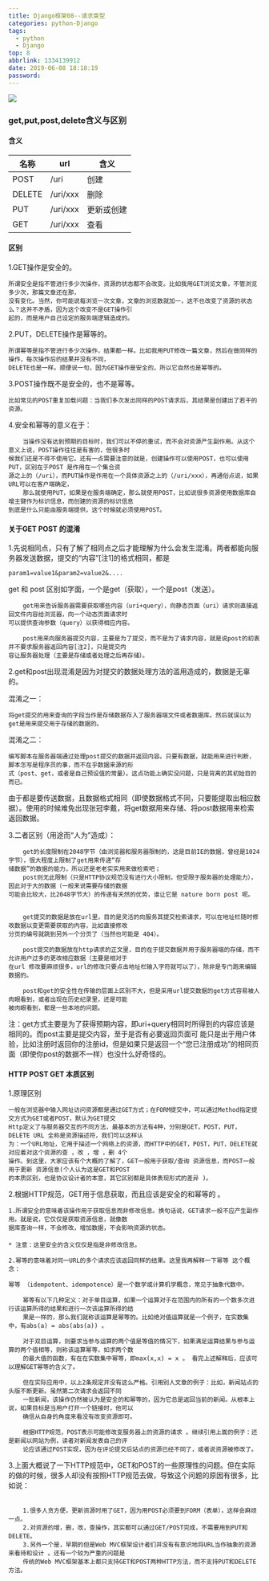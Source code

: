 ```yaml
---
title: Django框架08--请求类型
categories: python-Django
tags:
  - python
  - Django
top: 8
abbrlink: 1334139912
date: 2019-06-08 18:18:19
password:
---
```



![](https://jwangtec.oss-cn-chengdu.aliyuncs.com/jwangcloud/index/Django.jpeg)



### get,put,post,delete含义与区别

<!--more-->
 
#### 含义
 
|名称|url|含义
|----|----|----
|POST | /uri| 创建  
DELETE |/uri/xxx| 删除   
PUT    |/uri/xxx| 更新或创建  
GET    |/uri/xxx |查看 
 

#### 区别

1.GET操作是安全的。

	所谓安全是指不管进行多少次操作，资源的状态都不会改变。比如我用GET浏览文章，不管浏览多少次，那篇文章还在那，
	没有变化。当然，你可能说每浏览一次文章，文章的浏览数就加一，这不也改变了资源的状态么？这并不矛盾，因为这个改变不是GET操作引
	起的，而是用户自己设定的服务端逻辑造成的。

2.PUT，DELETE操作是幂等的。

	所谓幂等是指不管进行多少次操作，结果都一样。比如我用PUT修改一篇文章，然后在做同样的操作，每次操作后的结果并没有不同，
	DELETE也是一样。顺便说一句，因为GET操作是安全的，所以它自然也是幂等的。

3.POST操作既不是安全的，也不是幂等。

	比如常见的POST重复加载问题：当我们多次发出同样的POST请求后，其结果是创建出了若干的资源。

4.安全和幂等的意义在于：

		当操作没有达到预期的目标时，我们可以不停的重试，而不会对资源产生副作用。从这个意义上说，POST操作往往是有害的，但很多时
	候我们还是不得不使用它。还有一点需要注意的就是，创建操作可以使用POST，也可以使用PUT，区别在于POST 是作用在一个集合资
	源之上的（/uri），而PUT操作是作用在一个具体资源之上的（/uri/xxx），再通俗点说，如果URL可以在客户端确定，
		那么就使用PUT，如果是在服务端确定，那么就使用POST，比如说很多资源使用数据库自增主键作为标识信息，而创建的资源的标识信息
	到底是什么只能由服务端提供，这个时候就必须使用POST。
 
 
#### 关于GET POST 的混淆


1.先说相同点，只有了解了相同点之后才能理解为什么会发生混淆。两者都能向服务器发送数据，提交的“内容”[注1]的格式相同，都是

	param1=value1&param2=value2&....  

get 和 post 区别如字面，一个是get（获取），一个是post（发送）。

		get用来告诉服务器需要获取哪些内容（uri+query），向静态页面（uri）请求则直接返回文件内容给浏览器，向一个动态页面请求时
	可以提供查询参数（query）以获得相应内容。
	
		post用来向服务器提交内容，主要是为了提交，而不是为了请求内容，就是说post的初衷并不要求服务器返回内容[注2]，只是提交内
	容让服务器处理（主要是存储或者处理之后再存储）。

2.get和post出现混淆是因为对提交的数据处理方法的滥用造成的，数据是无辜的。

混淆之一：
	
	将get提交的用来查询的字段当作是存储数据存入了服务器端文件或者数据库。然后就误以为get是用来提交用于存储的数据的。

混淆之二：

	编写脚本在服务器端通过处理post提交的数据并返回内容。只要有数据，就能用来进行判断，脚本怎写是程序员的事，而不在乎数据来源的形
	式（post、get，或者是自己预设值的常量）。这点功能上确实没问题，只是背离的其初始目的而已。



由于都是要传送数据，且数据格式相同（即使数据格式不同，只要能提取出相应数据）。使用的时候难免出现张冠李戴，将get数据用来存储、将post数据用来检索返回数据。

3.二者区别（用途而“人为”造成）：

		get的长度限制在2048字节（由浏览器和服务器限制的，这是目前IE的数据，曾经是1024字节），很大程度上限制了get用来传递“存
	储数据”的数据的能力，所以还是老老实实用来做检索吧；
		post则无此限制（只是HTTP协议规范没有进行大小限制，但受限于服务器的处理能力），因此对于大的数据（一般来说需要存储的数据
	可能会比较大，比2048字节大）的传递有天然的优势，谁让它是 nature born post 呢。


		get提交的数据是放在url里，目的是灵活的向服务其提交检索请求，可以在地址栏随时修改数据以变更需要获取的内容，比如直接修改
	分页的编号就跳到另外一个分页了（当然也可能是 404）。

		post提交的数据放在http请求的正文里，目的在于提交数据并用于服务器端的存储，而不允许用户过多的更改相应数据（主要是相对于
	在url 修改要麻烦很多，url的修改只要点击地址栏输入字符就可以了），除非是专门跑来编辑数据的。

		post和get的安全性在传输的层面上区别不大，但是采用url提交数据的get方式容易被人肉眼看到，或者出现在历史纪录里，还是可能
	被肉眼看到，都是一些本地的问题。


注：get方式主要是为了获得预期内容，即uri+query相同时所得到的内容应该是相同的。而post主要是提交内容，至于是否有必要返回页面可
能只是出于用户体验，比如注册时返回你的注册id，但是如果只是返回一个“您已注册成功”的相同页面（即使你post的数据不一样）也没什么好奇怪的。


 
#### HTTP POST GET 本质区别

1.原理区别

	一般在浏览器中输入网址访问资源都是通过GET方式；在FORM提交中，可以通过Method指定提交方式为GET或者POST，默认为GET提交 
	Http定义了与服务器交互的不同方法，最基本的方法有4种，分别是GET，POST，PUT，DELETE URL 全称是资源描述符，我们可以这样认
	为：一个URL地址，它用于描述一个网络上的资源，而HTTP中的GET，POST，PUT，DELETE就对应着对这个资源的查 ，改 ，增 ，删 4个
	操作。到这里，大家应该有个大概的了解了，GET一般用于获取/查询 资源信息，而POST一般用于更新 资源信息(个人认为这是GET和POST
	的本质区别，也是协议设计者的本意，其它区别都是具体表现形式的差异 )。 　　

2.根据HTTP规范，GET用于信息获取，而且应该是安全的和幂等的 。 　　

	1.所谓安全的意味着该操作用于获取信息而非修改信息。换句话说，GET请求一般不应产生副作用。就是说，它仅仅是获取资源信息，就像数
	据库查询一样，不会修改，增加数据，不会影响资源的状态。 
	　　
	* 注意：这里安全的含义仅仅是指是非修改信息。 　　
    
    2.幂等的意味着对同一URL的多个请求应该返回同样的结果。这里我再解释一下幂等 这个概念： 　　
    
    幂等 （idempotent、idempotence）是一个数学或计算机学概念，常见于抽象代数中。 　　
    
    	幂等有以下几种定义：对于单目运算，如果一个运算对于在范围内的所有的一个数多次进行该运算所得的结果和进行一次该运算所得的结
    	果是一样的，那么我们就称该运算是幂等的。比如绝对值运算就是一个例子，在实数集中，有abs(a) = abs(abs(a)) 。 　　
    
    	对于双目运算，则要求当参与运算的两个值是等值的情况下，如果满足运算结果与参与运算的两个值相等，则称该运算幂等，如求两个数
    	的最大值的函数，有在在实数集中幂等，即max(x,x) = x 。 看完上述解释后，应该可以理解GET幂等的含义了。 　　
    
    	但在实际应用中，以上2条规定并没有这么严格。引用别人文章的例子：比如，新闻站点的头版不断更新。虽然第二次请求会返回不同
    	一批新闻，该操作仍然被认为是安全的和幂等的，因为它总是返回当前的新闻。从根本上说，如果目标是当用户打开一个链接时，他可以
    	确信从自身的角度来看没有改变资源即可。 
        
     	根据HTTP规范，POST表示可能修改变服务器上的资源的请求 。继续引用上面的例子：还是新闻以网站为例，读者对新闻发表自己的评
     	论应该通过POST实现，因为在评论提交后站点的资源已经不同了，或者说资源被修改了。 　　
  
        
3.上面大概说了一下HTTP规范中，GET和POST的一些原理性的问题。但在实际的做的时候，很多人却没有按照HTTP规范去做，导致这个问题的原因有很多，比如说：

	 　　        
        1.很多人贪方便，更新资源时用了GET，因为用POST必须要到FORM（表单），这样会麻烦一点。　　
        2.对资源的增，删，改，查操作，其实都可以通过GET/POST完成，不需要用到PUT和DELETE。 　　
        3.另外一个是，早期的但是Web MVC框架设计者们并没有有意识地将URL当作抽象的资源来看待和设计 。还有一个较为严重的问题是
        传统的Web MVC框架基本上都只支持GET和POST两种HTTP方法，而不支持PUT和DELETE方法。